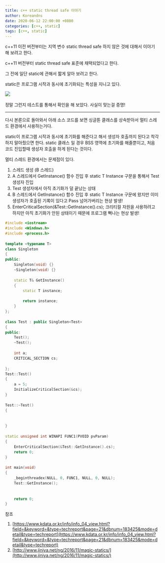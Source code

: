 ```yaml
---
title: c++ static thread safe 이야기
author: Koreandns
date: 2020-06-12 22:00:00 +0800
categories: [c++, static]
tags: [c++, static]
---
```




c++11 이전 버전부터는 지역 변수 static thread safe 하지 않은 것에 대해서 이야기 해 보려고 한다.

c++11 버전부터 static thread safe 표준에 채택되었다고 한다.



그 전에 일단 static에 관해서 짧게 알아 보려고 한다.

static은 프로그램 시작과 동시에 초기화되는 특성을 지니고 있다.



![](..\..\img\static.png)



정말 그런지 테스트를 통해서 확인을 해 보았다. 사실이 맞는걸 증명!

------



다시 본론으로 돌아와서 아래 소스 코드를 보면 싱글톤 클래스를 상속받아서 멀티 스레드 환경에서 사용하는거다.



static이 프로그램 시작과 동시에 초기화를 해준다고 해서 생성자 호출까지 된다고 착각하지 말아줬으면 한다. static 클래스 일 경우 BSS 영역에 초기화를 해줄뿐이고, 처음 코드 진입할때 생성자 호출을 하게 된다는 것이다.



멀티 스레드 환경에서는 문제점이 있다.

1. 스레드 생성 (B 스레드)
2. A 스레드에서 GetInstance() 함수 진입 후 static T Instance 구문을 통해서 Test 생성자 진입
3. Test 생성자에서 아직 초기화가 덜 끝났는 상태
4. B 스레드에서 GetInstance() 함수 진입 후 static T Instance 구문에 왔지만 이미 생성자가 호출된 기록이 있다고 Pass 넘어가버리는 현상 발생!
5. EnterCriticalSection(&Test::GetInstance().cs); 크리티컬 자원을 사용하려고 하지만 아직 초기화가 안된 상태이기 때문에 프로그램 뻑나는 현상 발생!



```c++
#include <iostream>
#include <Windows.h>
#include <process.h>

template <typename T>
class Singleton
{
public:
	Singleton(void) {}
	~Singleton(void) {}

	static T& GetInstance()
	{
		static T instance;

		return instance;
	}
};

class Test : public Singleton<Test>
{
public:
	Test();
	~Test();

	int a;
	CRITICAL_SECTION cs;

};
Test::Test()
{
	a = 5;
	InitializeCriticalSection(&cs);
}

Test::~Test()
{


}

static unsigned int WINAPI FUNC1(PVOID pvParam)
{
	EnterCriticalSection(&Test::GetInstance().cs);
	return 0;
}

int main(void)
{
	_beginthreadex(NULL, 0, FUNC1, NULL, 0, NULL);
	Test::GetInstance();


	return 0;
}
```



참조

1. [https://www.kdata.or.kr/info/info_04_view.html?field=&keyword=&type=techreport&page=21&dbnum=183425&mode=detail&type=techreport](https://www.kdata.or.kr/info/info_04_view.html?field=&keyword=&type=techreport&page=21&dbnum=183425&mode=detail&type=techreport)
2. [http://www.jiniya.net/ng/2016/11/magic-statics/](http://www.jiniya.net/ng/2016/11/magic-statics/)

